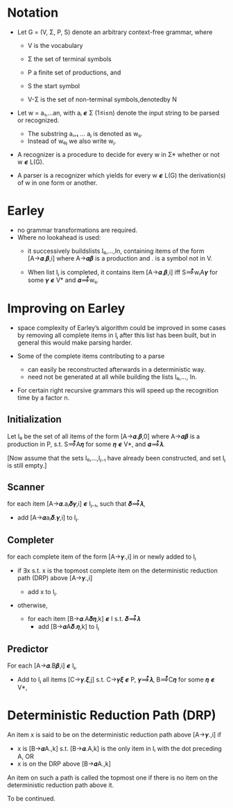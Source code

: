 # Notation

- Let G = (V, Σ, P, S) denote an arbitrary context-free grammar, where 
  - V is the vocabulary
  - Σ the set of terminal symbols
  - P a finite set of productions, and
  - S the start symbol

  - V-Σ is the set of non-terminal symbols,denotedby N

- Let w = a₁,...an, with aᵢ 𝟄 Σ (1≤i≤n) denote the input string to be parsed or recognized.
  - The substring aᵢ₊₁ ... aⱼ is denoted as wᵢⱼ.
  - Instead of w₀ⱼ we also write wⱼ.

- A recognizer is a procedure to decide for every w in Σ* whether or not w 𝟄 L(G).

- A parser is a recognizer which yields for every w 𝟄 L(G) the derivation(s) of w in one form or
  another.

# Earley

- no grammar transformations are required. 
- Where no lookahead is used:
  - it successively buildslists I₀,...,In, containing items of the form
    [A→𝜶.𝜷,i] where A→𝜶𝜷 is a production and . is a symbol not in V.
    
  - When list Iⱼ is completed, it contains item [A→𝜶.𝜷,i] iff S⟹⃰wᵢA𝜸 for some 𝜸 𝟄 V* and 𝜶⟹⃰wᵢⱼ.

# Improving on Earley

- space complexity of Earley’s algorithm could be improved in some cases by removing all complete
  items in Iⱼ after this list has been built, but in general this would make parsing harder. 

- Some of the complete items contributing to a parse 
  - can easily be reconstructed afterwards in a deterministic way.
  - need not be generated at all while building the lists I₀,..., In. 

- For certain right recursive grammars this will speed up the recognition time by a factor n.

## Initialization

Let I₀ be the set of all items of the form [A→𝜶.𝜷,0] where A→𝜶𝜷 is a production in P, s.t. S⟹⃰A𝜼 for
some 𝜼 𝟄 V*, and 𝜶⟹⃰𝝀.

[Now assume that the sets I₀,...,Iⱼ₋₁ have already been constructed, and set Iⱼ is still empty.]

## Scanner


for each item [A→𝜶.aᵢ𝜹𝜸,i] 𝟄 Iⱼ₋₁, such that 𝜹⟹⃰𝝀, 
- add [A→𝜶aᵢ𝜹.𝜸,i] to Iⱼ.

## Completer

for each complete item of the form [A→𝜸.,i] in or newly added to Iⱼ

- if ∃x s.t. x is the topmost complete item on the deterministic reduction path (DRP) above [A→𝜸.,i]
  - add x to Iⱼ.
  
- otherwise, 
  - for each item [B→𝜶.A𝜹𝜼,k] 𝟄 I s.t. 𝜹⟹⃰𝝀
    - add [B→𝜶A𝜹.𝜼,k] to Iⱼ
      
## Predictor

For each [A→𝜶.B𝜷,i] 𝟄 Iⱼ,
- Add to Iⱼ all items [C→𝜸.𝝃,j] s.t. C→𝜸𝝃 𝟄 P, 𝜸⟹⃰𝝀, B⟹⃰C𝜼 for some 𝜼 𝟄 V*,

# Deterministic Reduction Path (DRP)

An item x is said to be on the deterministic reduction path above [A→𝜸.,i] if
- x is [B→𝜶A.,k] s.t. [B→𝜶.A,k] is the only item in Iᵢ with the dot preceding A, OR
- x is on the DRP above [B→𝜶A.,k]

An item on such a path is called the topmost one if there is no item on the deterministic reduction
path above it.

To be continued.
